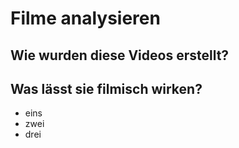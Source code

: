 # Filme analysieren

## Wie wurden diese Videos erstellt? 

## Was lässt sie filmisch wirken?
- eins
- zwei
- drei
